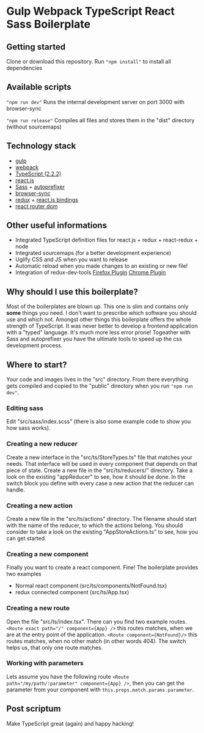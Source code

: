 # Gulp Webpack TypeScript React Sass Boilerplate

## Getting started
Clone or download this repository. Run `"npm install"` to install all dependencies

## Available scripts
`"npm run dev"` Runs the internal development server on port 3000 with browser-sync

`"npm run release"` Compiles all files and stores them in the "dist" directory (without sourcemaps)

## Technology stack
* [gulp](http://gulpjs.com/)
* [webpack](https://webpack.js.org/)
* [TypeScript (2.2.2)](http://www.typescriptlang.org/)
* [react.js](https://facebook.github.io/react/)
* [Sass](https://sass-lang.com/) + [autoprefixer](https://github.com/postcss/autoprefixer)
* [browser-sync](https://www.browsersync.io/)
* [redux](http://redux.js.org/) + [react.js bindings](https://github.com/reactjs/redux)
* [react router dom](https://www.npmjs.com/package/react-router-dom)

## Other useful informations
* Integrated TypeScript definition files for react.js + redux + react-redux + node
* Integrated sourcemaps (for a better development experience)
* Uglify CSS and JS when you want to release
* Automatic reload when you made changes to an existing or new file!
* Integration of redux-dev-tools [Firefox Plugin](https://addons.mozilla.org/en-US/firefox/addon/remotedev/) [Chrome Plugin](https://chrome.google.com/webstore/detail/redux-devtools/lmhkpmbekcpmknklioeibfkpmmfibljd)

## Why should I use this boilerplate?
Most of the boilerplates are blown up. This one is slim and contains only **some** things you need. I don't want to prescribe which software you should use and which not. Amongst other things this boilerplate offers the whole strength of TypeScript. It was never better to develop a frontend application with a "typed" language. It's much more less error prone! Togeather with Sass and autoprefixer you have the ultimate tools to speed up the css development process.

## Where to start?
Your code and images lives in the "src" directory. From there everything gets compiled and copied to the "public" directory when you run `"npm run dev"`.

### Editing sass
Edit "src/sass/index.scss" (there is also some example code to show you how sass works).

### Creating a new reducer
Create a new interface in the "src/ts/StoreTypes.ts" file that matches your needs. That interface will be used in every component that depends on that piece of state.
Create a new file in the "src/ts/reducers/" directory. Take a look on the existing "appReducer" to see, how it should be done. In the switch block you define with every case a new action that the reducer can handle.

### Creating a new action
Create a new file in the "src/ts/actions" directory. The filename should start with the name of the reducer, to which the actions belong. You should consider to take a look on the existing "AppStoreActions.ts" to see, how you can get started.

### Creating a new component
Finally you want to create a react component. Fine! The boilerplate provides two examples
* Normal react component (src/ts/components/NotFound.tsx)
* redux connected component (src/ts/App.tsx)

### Creating a new route
Open the file "src/ts/index.tsx". There can you find two example routes.
`<Route exact path="/" component={App} />` this routes matches, when we are at the entry point of the application.
`<Route component={NotFound}/>` this routes matches, when no other match (in other words 404).
The switch helps us, that only one route matches.

### Working with parameters
Lets assume you have the following route `<Route path="/my/path/:parameter" component={App} />`, then you can get the parameter from your component with `this.props.match.params.parameter`.

## Post scriptum
Make TypeScript great (again) and happy hacking!
